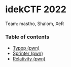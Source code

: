 # idekCTF 2022

Team: mastho, Shalom, XeR

### Table of contents
* [Typop (pwn)](typop)
* [Sprinter (pwn)](sprinter)
* [Relativity (pwn)](relativity)

